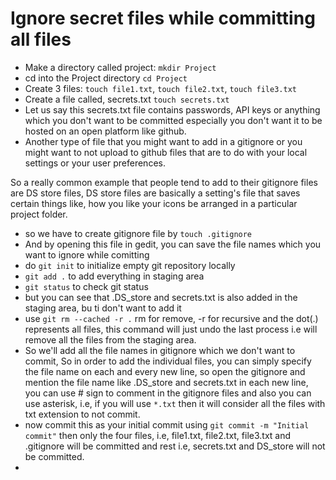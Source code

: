 # Ignore secret files while committing all files
* Make a directory called project: ```mkdir Project ```
* cd into the Project directory ``` cd Project ```
* Create 3 files: ``` touch file1.txt ```, ``` touch file2.txt ```, ``` touch file3.txt ```
* Create a file called, secrets.txt ``` touch secrets.txt ```
* Let us say this secrets.txt file contains passwords, API keys or anything which you don't want to be committed especially you don't want it to be hosted on an open platform like github.
* Another type of file that you might want to add in a gitignore or you might want to not upload to github files that are to do with your local settings or your user preferences.

So a really common example that people tend to add to their gitignore files are DS store files, DS store files are basically a setting's file that saves certain things like, how you like your icons be arranged in a particular project folder.
* so we have to create gitignore file by ``` touch .gitignore ```
* And by opening this file in gedit, you can save the file names which you want to ignore while comitting
* do ``` git init ``` to initialize empty git repository locally
* ``` git add . ``` to add everything in staging area
* ``` git status ``` to check git status
* but you can see that .DS_store and secrets.txt is also added in the staging area, bu ti don't want to add it
* use ``` git rm --cached -r . ``` rm for remove, -r for recursive and the dot(.) represents all files, this command will just undo the last process i.e will remove all the files from the staging area.
* So we'll add all the file names in gitignore which we don't want to commit, So in order to add the individual files, you can simply specify the file name on each and every new line, so open the gitignore and mention the file name like .DS_store and secrets.txt in each new line, you can use # sign to comment in the gitignore files and also you can use asterisk, i.e, if you will use ``` *.txt ``` then it will consider all the files with txt extension to not commit.
* now commit this as your initial commit using ``` git commit -m "Initial commit" ``` then only the four files, i.e, file1.txt, file2.txt, file3.txt and .gitignore will be committed and rest i.e, secrets.txt and DS_store will not be committed.
*  


